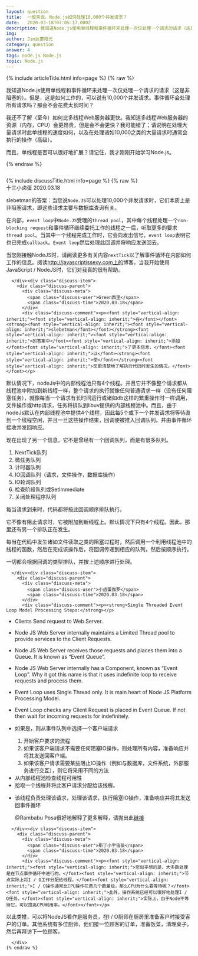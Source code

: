 ```yaml
---
layout: question
title:  一般来说，Node.js如何处理10,000个并发请求？
date:   2020-03-18T07:05:17.000Z
description: 我知道Node.js使用单线程和事件循环来处理一次仅处理一个请求的请求（这是非阻塞的）。但是，这是如何工作的，可以说有10,000个并发请求。事件循环会处...
img: 
author: Jim达蒙阳光
category: question
answer: 4
tags: node.js Node.js
topic: Node.js
---
```

<div class="article-root">
  <div class="article">
    {% include articleTitle.html info=page %}
    {% raw %}
    <div class="article-content"><p><font style="vertical-align: inherit;"><font style="vertical-align: inherit;">我知道Node.js使用单线程和事件循环来处理一次仅处理一个请求的请求（这是非阻塞的）。</font><font style="vertical-align: inherit;">但是，这是如何工作的，可以说有10,000个并发请求。</font><font style="vertical-align: inherit;">事件循环会处理所有请求吗？</font><font style="vertical-align: inherit;">那会不会花费太长时间？</font></font></p>

<p><font style="vertical-align: inherit;"><font style="vertical-align: inherit;">我还不了解（至今）如何比多线程Web服务器更快。</font><font style="vertical-align: inherit;">我知道多线程Web服务器的资源（内存，CPU）会更昂贵，但是会不会更快？</font><font style="vertical-align: inherit;">我可能错了；</font><font style="vertical-align: inherit;">请说明在处理大量请求时此单线程的速度如何，以及在处理诸如10,000之类的大量请求时通常会执行的操作（高级）。</font></font></p>

<p><font style="vertical-align: inherit;"><font style="vertical-align: inherit;">而且，单线程是否可以很好地扩展？</font><font style="vertical-align: inherit;">请记住，我才刚刚开始学习Node.js。</font></font></p></div>
    {% endraw %}
  </div>
  <p style="height: 0;width:0;overflow: hidden;"> 第1997篇《一般来说，Node.js如何处理10,000个并发请求？》来自Winter(https://github.com/aiyld/aiyld.github.io)的站点</p>
  <div class="discuss-wrapper">
    {% include discussTitle.html info=page %}
    {% raw %}
    <div class="discuss-item">
        <div class="discuss-parent">
          <div class="discuss-meta">
            <span class="discuss-user">十三小卤蛋</span>
            <span class="discuss-time">2020.03.18</span>
          </div>
          <div class="discuss-comment"><p><font style="vertical-align: inherit;"><font style="vertical-align: inherit;">slebetman的答案：当您说</font></font><code>Node.JS</code><font style="vertical-align: inherit;"><font style="vertical-align: inherit;">可以处理10,000个并发请求时，它们本质上是非阻塞请求，即这些请求主要与数据库查询有关。</font></font></p>

<p><font style="vertical-align: inherit;"><font style="vertical-align: inherit;">在内部，</font></font><code>event loop</code><font style="vertical-align: inherit;"><font style="vertical-align: inherit;">中</font></font><code>Node.JS</code><font style="vertical-align: inherit;"><font style="vertical-align: inherit;">受理的</font></font><code>thread pool</code><font style="vertical-align: inherit;"><font style="vertical-align: inherit;">，其中每个线程处理一个</font></font><code>non-blocking request</code><font style="vertical-align: inherit;"><font style="vertical-align: inherit;">和事件循环继续委托工作的线程之一后，听取更多的要求</font></font><code>thread pool</code><font style="vertical-align: inherit;"><font style="vertical-align: inherit;">。</font><font style="vertical-align: inherit;">当其中一个线程完成工作时，它会向发出信号，</font></font><code>event loop</code><font style="vertical-align: inherit;"><font style="vertical-align: inherit;">表明它也已完成</font></font><code>callback</code><font style="vertical-align: inherit;"><font style="vertical-align: inherit;">。</font></font><code>Event loop</code><font style="vertical-align: inherit;"><font style="vertical-align: inherit;">然后处理此回调并将响应发送回去。</font></font></p>

<p><font style="vertical-align: inherit;"><font style="vertical-align: inherit;">当您刚接触NodeJS时，请阅读更多有关内容</font></font><code>nextTick</code><font style="vertical-align: inherit;"><font style="vertical-align: inherit;">以了解事件循环在内部如何工作的信息。</font><font style="vertical-align: inherit;">阅读</font></font><a href="http://javascriptissexy.com" rel="noreferrer"><font style="vertical-align: inherit;"><font style="vertical-align: inherit;">http://javascriptissexy.com上的</font></font></a><font style="vertical-align: inherit;"><font style="vertical-align: inherit;">博客</font><font style="vertical-align: inherit;">，当我开始使用JavaScript / NodeJS时，它们对我真的很有帮助。</font></font></p></div>
        </div>
        
      </div><div class="discuss-item">
        <div class="discuss-parent">
          <div class="discuss-meta">
            <span class="discuss-user">Green西里</span>
            <span class="discuss-time">2020.03.18</span>
          </div>
          <div class="discuss-comment"><p><font style="vertical-align: inherit;"><font style="vertical-align: inherit;">在</font></font><strong><font style="vertical-align: inherit;"><font style="vertical-align: inherit;">slebetman</font></font></strong><font style="vertical-align: inherit;"><font style="vertical-align: inherit;">的答案中</font><font style="vertical-align: inherit;">添加</font><font style="vertical-align: inherit;">了更多信息，</font><font style="vertical-align: inherit;">以</font><strong><font style="vertical-align: inherit;">使</font></strong><font style="vertical-align: inherit;">您更清楚地了解执行代码时发生的情况。</font></font></p>

<p><font style="vertical-align: inherit;"><font style="vertical-align: inherit;">默认情况下，nodeJs中的内部线程池只有4个线程。</font><font style="vertical-align: inherit;">并且它并不像整个请求都从线程池中附加到新线程一样，整个请求的执行就像任何普通请求一样（没有任何阻塞任务），就像每当一个请求有长时间运行或诸如db这样的繁重操作时一样调用，文件操作或http请求，任务将排队到libuv提供的内部线程池中。</font><font style="vertical-align: inherit;">而且，由于nodeJs默认在内部线程池中提供4个线程，因此每5个或下一个并发请求将等待直到一个线程空闲，并且一旦这些操作结束，回调便被推入回调队列。</font><font style="vertical-align: inherit;">并由事件循环接收并发回响应。</font></font></p>

<p><font style="vertical-align: inherit;"><font style="vertical-align: inherit;">现在出现了另一个信息，它不是曾经有一个回调队列，而是有很多队列。 </font></font></p>

<ol>
<li><font style="vertical-align: inherit;"><font style="vertical-align: inherit;">NextTick队列</font></font></li>
<li><font style="vertical-align: inherit;"><font style="vertical-align: inherit;">微任务队列</font></font></li>
<li><font style="vertical-align: inherit;"><font style="vertical-align: inherit;">计时器队列</font></font></li>
<li><font style="vertical-align: inherit;"><font style="vertical-align: inherit;">IO回调队列（请求，文件操作，数据库操作）</font></font></li>
<li><font style="vertical-align: inherit;"><font style="vertical-align: inherit;">IO轮询队列 </font></font></li>
<li><font style="vertical-align: inherit;"><font style="vertical-align: inherit;">检查阶段队列或SetImmediate</font></font></li>
<li><font style="vertical-align: inherit;"><font style="vertical-align: inherit;">关闭处理程序队列</font></font></li>
</ol>

<p><font style="vertical-align: inherit;"><font style="vertical-align: inherit;">每当请求到来时，代码都将按此回调顺序排队执行。 </font></font></p>

<p><font style="vertical-align: inherit;"><font style="vertical-align: inherit;">它不像有阻止请求时，它被附加到新线程上。</font><font style="vertical-align: inherit;">默认情况下只有4个线程。</font><font style="vertical-align: inherit;">因此，那里还有另一个排队正在发生。</font></font></p>

<p><font style="vertical-align: inherit;"><font style="vertical-align: inherit;">每当在代码中发生诸如文件读取之类的阻塞过程时，然后调用一个利用线程池中的线程的函数，然后在完成该操作后，将回调传递到相应的队列，然后按顺序执行。</font></font></p>

<p><font style="vertical-align: inherit;"><font style="vertical-align: inherit;">一切都会根据回调的类型排队，并按上述顺序进行处理。</font></font></p></div>
        </div>
        
      </div><div class="discuss-item">
        <div class="discuss-parent">
          <div class="discuss-meta">
            <span class="discuss-user">小卤蛋伽罗</span>
            <span class="discuss-time">2020.03.18</span>
          </div>
          <div class="discuss-comment"><p><strong>Single Threaded Event Loop Model Processing Steps:</strong></p>

<ul>
<li><p>Clients Send request to Web Server.</p></li>
<li><p>Node JS Web Server internally maintains a Limited Thread pool to
provide services to     the Client Requests.</p></li>
<li><p>Node JS Web Server receives those requests and places them into a
Queue. It is known as “Event Queue”.</p></li>
<li><p>Node JS Web Server internally has a Component, known as “Event Loop”.
Why it got this name is that it uses indefinite loop to receive
requests and process them.</p></li>
<li><p>Event Loop uses Single Thread only. It is main heart of Node JS
Platform    Processing Model.</p></li>
<li><p>Event Loop checks any Client Request is placed in    Event Queue. If
not then wait for incoming requests for indefinitely.</p></li>
<li><p><font style="vertical-align: inherit;"><font style="vertical-align: inherit;">如果是，则从事件队列中选择一个客户端请求</font></font></p>

<ol>
<li><font style="vertical-align: inherit;"><font style="vertical-align: inherit;">开始客户要求的流程</font></font></li>
<li><font style="vertical-align: inherit;"><font style="vertical-align: inherit;">如果该客户端请求不需要任何阻塞IO操作，则处理所有内容，准备响应并将其发送回客户端。</font></font></li>
<li><font style="vertical-align: inherit;"><font style="vertical-align: inherit;">如果该客户请求需要某些阻止IO操作（例如与数据库，文件系统，外部服务进行交互），则它将采用不同的方法</font></font></li>
</ol></li>
<li><font style="vertical-align: inherit;"><font style="vertical-align: inherit;">从内部线程池检查线程可用性</font></font></li>
<li><font style="vertical-align: inherit;"><font style="vertical-align: inherit;">拾取一个线程并将此客户请求分配给该线程。</font></font></li>
<li><p><font style="vertical-align: inherit;"><font style="vertical-align: inherit;">该线程负责处理该请求，处理该请求，执行阻塞IO操作，准备响应并将其发送回事件循环</font></font></p>

<p><font style="vertical-align: inherit;"><font style="vertical-align: inherit;">@Rambabu Posa很好地解释了更多解释，请抛出此</font></font><a href="https://www.journaldev.com/7462/node-js-architecture-single-threaded-event-loop" rel="noreferrer"><font style="vertical-align: inherit;"><font style="vertical-align: inherit;">链接</font></font></a></p></li>
</ul></div>
        </div>
        
      </div><div class="discuss-item">
        <div class="discuss-parent">
          <div class="discuss-meta">
            <span class="discuss-user">斯丁小宇宙猿</span>
            <span class="discuss-time">2020.03.18</span>
          </div>
          <div class="discuss-comment"><p><font style="vertical-align: inherit;"><font style="vertical-align: inherit;">您似乎想的是，大多数处理是在节点事件循环中进行的。</font><font style="vertical-align: inherit;">节点实际上将I / O工作分配给线程。</font><font style="vertical-align: inherit;">I / O操作通常比CPU操作花费几个数量级，那么CPU为什么要等待呢？</font><font style="vertical-align: inherit;">此外，操作系统已经可以很好地处理I / O任务。</font><font style="vertical-align: inherit;">实际上，由于Node不等待它，可以提高CPU利用率。</font></font></p>

<p><font style="vertical-align: inherit;"><font style="vertical-align: inherit;">以此类推，可以将NodeJS看作是服务员，在I / O厨师在厨房里准备客户时接受客户的订单。</font><font style="vertical-align: inherit;">其他系统有多位厨师，他们接一位顾客的订单，准备饭菜，清理桌子，然后再拜访下一位顾客。</font></font></p></div>
        </div>
        
      </div>
    {% endraw %}
  </div>
<div>
